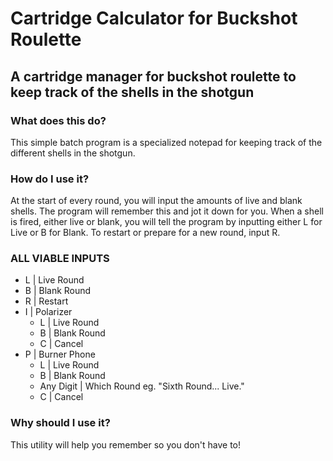 # Cartridge Calculator for Buckshot Roulette
## A cartridge manager for buckshot roulette to keep track of the shells in the shotgun

### What does this do?
This simple batch program is a specialized notepad for keeping track of the different shells in the shotgun.

### How do I use it?
At the start of every round, you will input the amounts of live and blank shells. The program will remember this and jot it down for you.
When a shell is fired, either live or blank, you will tell the program by inputting either L for Live or B for Blank.
To restart or prepare for a new round, input R.

### ALL VIABLE INPUTS
- L | Live Round
- B | Blank Round
- R | Restart
- I | Polarizer
    - L | Live Round
    - B | Blank Round
    - C | Cancel
- P | Burner Phone
    - L | Live Round
    - B | Blank Round
    - Any Digit | Which Round eg. "Sixth Round... Live."
    - C | Cancel

### Why should I use it?
This utility will help you remember so you don't have to!
